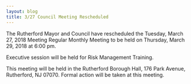```yaml
---
layout: blog
title: 3/27 Council Meeting Rescheduled 
---
```

The Rutherford Mayor and Council have rescheduled the Tuesday, March 27, 2018
Meeting Regular Monthly Meeting to be held on Thursday, March 29, 2018 at
6:00 pm. 

Executive session will be held for Risk Management Training.

This meeting will be held in the Rutherford Borough Hall, 176 Park Avenue,
Rutherford, NJ 07070.
Formal action will be taken at this meeting.
